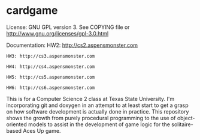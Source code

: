 cardgame
========

License: GNU GPL version 3. See COPYING file or http://www.gnu.org/licenses/gpl-3.0.html

Documentation: 
	HW2: http://cs2.aspensmonster.com
	
	HW3: http://cs3.aspensmonster.com
	
	HW4: http://cs4.aspensmonster.com
	
	HW5: http://cs5.aspensmonster.com
	
	HW6: http://cs6.aspensmonster.com

This is for a Computer Science 2 class at Texas State University.
I'm incorporating git and doxygen in an attempt to at least start
to get a grasp on how software development is actually done in 
practice. This repository shows the growth from purely procedural 
programming to the use of object-oriented models to assist in the 
development of game logic for the solitaire-based Aces Up game.